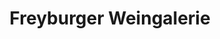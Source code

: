 ---
title: "Freyburger Weingalerie"
url: /freyburg-unstrut/freyburger-weingalerie/
shop: Spirituosen
---